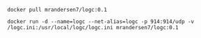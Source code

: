 `docker pull mrandersen7/logc:0.1`

`docker run -d --name=logc --net-alias=logc -p 914:914/udp -v /logc.ini:/usr/local/logc/logc.ini mrandersen7/logc:0.1`